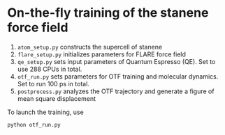 # On-the-fly training of the stanene force field

1. `atom_setup.py` constructs the supercell of stanene
2. `flare_setup.py` initializes parameters for FLARE force field
3. `qe_setup.py` sets input parameters of Quantum Espresso (QE). Set to use 288 CPUs in total.
4. `otf_run.py` sets parameters for OTF training and molecular dynamics. Set to run 100 ps in total.
5. `postprocess.py` analyzes the OTF trajectory and generate a figure of mean square displacement

To launch the training, use
```
python otf_run.py
```
